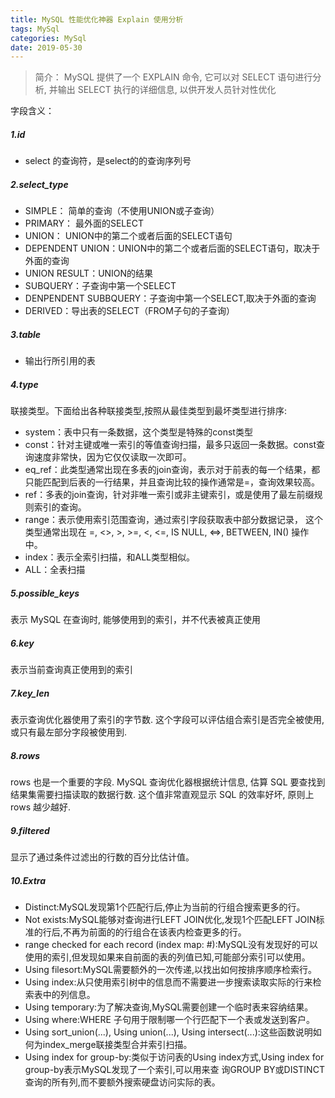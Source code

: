 ```yaml
---
title: MySQL 性能优化神器 Explain 使用分析
tags: MySql
categories: MySql
date: 2019-05-30
---
```


> 简介：
> MySQL 提供了一个 EXPLAIN 命令, 它可以对 SELECT 语句进行分析, 并输出 SELECT 执行的详细信息, 以供开发人员针对性优化

字段含义：
##### 1.id
* select 的查询符，是select的的查询序列号
##### 2.select_type
* SIMPLE： 简单的查询（不使用UNION或子查询）
* PRIMARY： 最外面的SELECT
* UNION： UNION中的第二个或者后面的SELECT语句
* DEPENDENT UNION：UNION中的第二个或者后面的SELECT语句，取决于外面的查询
* UNION RESULT：UNION的结果
* SUBQUERY：子查询中第一个SELECT
* DENPENDENT SUBBQUERY：子查询中第一个SELECT,取决于外面的查询
* DERIVED：导出表的SELECT（FROM子句的子查询）

##### 3.table
* 输出行所引用的表

##### 4.type
联接类型。下面给出各种联接类型,按照从最佳类型到最坏类型进行排序:
* system：表中只有一条数据，这个类型是特殊的const类型
* const：针对主键或唯一索引的等值查询扫描，最多只返回一条数据。const查询速度非常快，因为它仅仅读取一次即可。
* eq_ref：此类型通常出现在多表的join查询，表示对于前表的每一个结果，都只能匹配到后表的一行结果，并且查询比较的操作通常是=，查询效果较高。
* ref：多表的join查询，针对非唯一索引或非主键索引，或是使用了最左前缀规则索引的查询。
* range：表示使用索引范围查询，通过索引字段获取表中部分数据记录， 这个类型通常出现在 =, <>, >, >=, <, <=, IS NULL, <=>, BETWEEN, IN() 操作中。
* index：表示全索引扫描，和ALL类型相似。
* ALL：全表扫描

##### 5.possible_keys
表示 MySQL 在查询时, 能够使用到的索引，并不代表被真正使用

##### 6.key

表示当前查询真正使用到的索引

##### 7.key_len
表示查询优化器使用了索引的字节数. 这个字段可以评估组合索引是否完全被使用, 或只有最左部分字段被使用到.

##### 8.rows
rows 也是一个重要的字段. MySQL 查询优化器根据统计信息, 估算 SQL 要查找到结果集需要扫描读取的数据行数.
这个值非常直观显示 SQL 的效率好坏, 原则上 rows 越少越好.

##### 9.filtered
显示了通过条件过滤出的行数的百分比估计值。
##### 10.Extra

* Distinct:MySQL发现第1个匹配行后,停止为当前的行组合搜索更多的行。
*    Not exists:MySQL能够对查询进行LEFT JOIN优化,发现1个匹配LEFT JOIN标准的行后,不再为前面的的行组合在该表内检查更多的行。
*    range checked for each record (index map: #):MySQL没有发现好的可以使用的索引,但发现如果来自前面的表的列值已知,可能部分索引可以使用。
 *   Using filesort:MySQL需要额外的一次传递,以找出如何按排序顺序检索行。
 *   Using index:从只使用索引树中的信息而不需要进一步搜索读取实际的行来检索表中的列信息。
*    Using temporary:为了解决查询,MySQL需要创建一个临时表来容纳结果。
*    Using where:WHERE 子句用于限制哪一个行匹配下一个表或发送到客户。
 *   Using sort_union(...), Using union(...), Using intersect(...):这些函数说明如何为index_merge联接类型合并索引扫描。
*    Using index for group-by:类似于访问表的Using index方式,Using index for group-by表示MySQL发现了一个索引,可以用来查 询GROUP BY或DISTINCT查询的所有列,而不要额外搜索硬盘访问实际的表。
